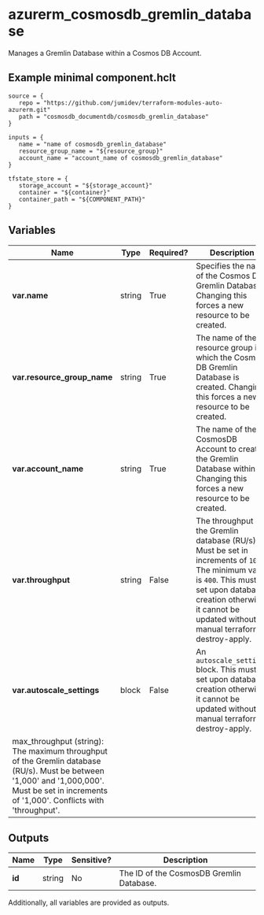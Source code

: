 # azurerm_cosmosdb_gremlin_database

Manages a Gremlin Database within a Cosmos DB Account.

## Example minimal component.hclt

```hcl
source = {
   repo = "https://github.com/jumidev/terraform-modules-auto-azurerm.git" 
   path = "cosmosdb_documentdb/cosmosdb_gremlin_database" 
}

inputs = {
   name = "name of cosmosdb_gremlin_database" 
   resource_group_name = "${resource_group}" 
   account_name = "account_name of cosmosdb_gremlin_database" 
}

tfstate_store = {
   storage_account = "${storage_account}" 
   container = "${container}" 
   container_path = "${COMPONENT_PATH}" 
}

```

## Variables

| Name | Type | Required? |  Description |
| ---- | ---- | --------- |  ----------- |
| **var.name** | string | True | Specifies the name of the Cosmos DB Gremlin Database. Changing this forces a new resource to be created. | 
| **var.resource_group_name** | string | True | The name of the resource group in which the Cosmos DB Gremlin Database is created. Changing this forces a new resource to be created. | 
| **var.account_name** | string | True | The name of the CosmosDB Account to create the Gremlin Database within. Changing this forces a new resource to be created. | 
| **var.throughput** | string | False | The throughput of the Gremlin database (RU/s). Must be set in increments of `100`. The minimum value is `400`. This must be set upon database creation otherwise it cannot be updated without a manual terraform destroy-apply. | 
| **var.autoscale_settings** | block | False | An `autoscale_settings` block. This must be set upon database creation otherwise it cannot be updated without a manual terraform destroy-apply. | | `autoscale_settings` block structure: || 
|   max_throughput (string): The maximum throughput of the Gremlin database (RU/s). Must be between '1,000' and '1,000,000'. Must be set in increments of '1,000'. Conflicts with 'throughput'. ||




## Outputs

| Name | Type | Sensitive? | Description |
| ---- | ---- | --------- | --------- |
| **id** | string | No  | The ID of the CosmosDB Gremlin Database. | 

Additionally, all variables are provided as outputs.
